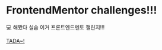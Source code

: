 # FrontendMentor challenges!!!

💻 해봤다 실습 이거 프론트엔드멘토 챌린지!!!

[TADA~!](FrontendMentor%20challenges!!!%204f8c4ba6327545b7b9cd278287994ca3/TADA~!%206fda9fed802e452a8a23f2e13e3f4f14.csv)